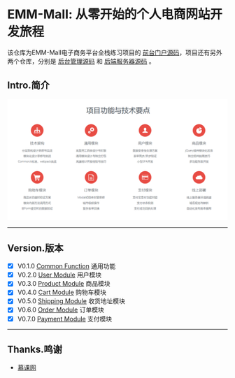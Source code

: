 # EMM-Mall: 从零开始的个人电商网站开发旅程

该仓库为EMM-Mall电子商务平台全栈练习项目的 [前台门户源码](https://github.com/Emmettwoo/EMM-Mall-Portal)，项目还有另外两个仓库，分别是 [后台管理源码](https://github.com/Emmettwoo/EMM-Mall-Manage) 和 [后端服务器源码](https://github.com/Emmettwoo/EMM-Mall-Backend) 。




## Intro.简介

![Features](/wiki/images/Features.png)

---

## Version.版本

- [x] V0.1.0 [Common Function](/src/page/common) 通用功能
- [x] V0.2.0 [User Module](/wiki/UserModule.md) 用户模块
- [x] V0.3.0 [Product Module](/wiki/ProductModule.md) 商品模块
- [x] V0.4.0 [Cart Module](/wiki/CartModule.md) 购物车模块
- [x] V0.5.0 [Shipping Module](/wiki/OrderModule.md) 收货地址模块
- [x] V0.6.0 [Order Module](/wiki/OrderModule.md) 订单模块
- [x] V0.7.0 [Payment Module](/wiki/PaymentModule.md) 支付模块

---

## Thanks.鸣谢

- [慕课网](https://coding.imooc.com/class/109.html)
